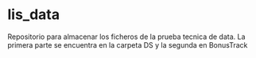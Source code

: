 # lis_data

Repositorio para almacenar los ficheros de la prueba tecnica de data. La primera parte se encuentra en la carpeta DS y la segunda en BonusTrack
